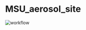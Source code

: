 # MSU_aerosol_site

![workflow](https://github.com/github/docs/actions/workflows/python-package.yml/badge.svg)